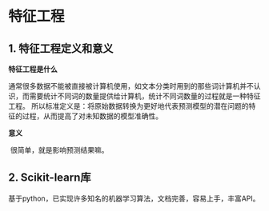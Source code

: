  

# 特征工程

## 1. 特征工程定义和意义

**特征工程是什么**

​	通常很多数据不能被直接被计算机使用，如文本分类时用到的那些词计算机并不认识，而需要统计不同词的数量提供给计算机，统计不同词数量的过程就是一种特征工程。
	所以标准定义是：将原始数据转换为更好地代表预测模型的潜在问题的特征的过程，从而提高了对未知数据的模型准确性。

**意义**

​	很简单，就是影响预测结果嘛。

## 2. Scikit-learn库

基于python，已实现许多知名的机器学习算法，文档完善，容易上手，丰富API。
